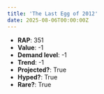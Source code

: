 ```yaml
---
title: 'The Last Egg of 2012'
date: 2025-08-06T00:00:00Z
---
```

- **RAP**: 351
- **Value**: -1
- **Demand level**: -1
- **Trend**: -1
- **Projected?**: True
- **Hyped?**: True
- **Rare?**: True
